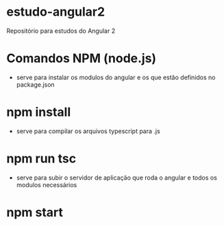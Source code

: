 # estudo-angular2
Repositório para estudos do Angular 2

# Comandos NPM (node.js)
- serve para instalar os modulos do angular e os que estão definidos no package.json
# npm install 

- serve para compilar os arquivos typescript para .js
# npm run tsc 

- serve para subir o servidor de aplicação que roda o angular e todos os modulos necessários
# npm start 
